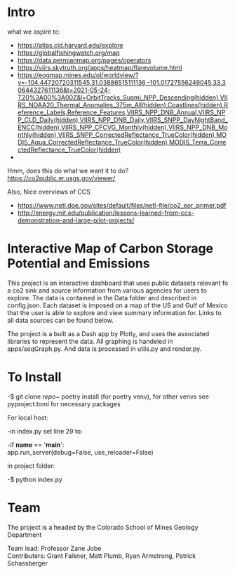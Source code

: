 # Intro
what we aspire to: 
- https://atlas.cid.harvard.edu/explore
- https://globalfishingwatch.org/map
- https://data.permianmap.org/pages/operators
- https://viirs.skytruth.org/apps/heatmap/flarevolume.html
- https://eogmap.mines.edu/ol/worldview/?v=-104.44720720311545,31.03886515111136,-101.01727556249045,33.30644327611136&t=2021-05-24-T20%3A00%3A00Z&l=OrbitTracks_Suomi_NPP_Descending(hidden),VIIRS_NOAA20_Thermal_Anomalies_375m_All(hidden),Coastlines(hidden),Reference_Labels,Reference_Features,VIIRS_NPP_DNB_Annual,VIIRS_NPP_CLD_Daily(hidden),VIIRS_NPP_DNB_Daily,VIIRS_SNPP_DayNightBand_ENCC(hidden),VIIRS_NPP_CFCVG_Monthly(hidden),VIIRS_NPP_DNB_Monthly(hidden),VIIRS_SNPP_CorrectedReflectance_TrueColor(hidden),MODIS_Aqua_CorrectedReflectance_TrueColor(hidden),MODIS_Terra_CorrectedReflectance_TrueColor(hidden)
- 

Hmm, does this do what we want it to do? https://co2public.er.usgs.gov/viewer/

Also, Nice overviews of CCS
- https://www.netl.doe.gov/sites/default/files/netl-file/co2_eor_primer.pdf
- http://energy.mit.edu/publication/lessons-learned-from-ccs-demonstration-and-large-pilot-projects/  

# Interactive Map of Carbon Storage Potential and Emissions

This project is an interactive dashboard that uses public datasets relevant fo a co2 sink and source information from various
agencies for users to explore. The data is contained in the Data folder and described in config.json. Each dataset is imposed on 
a map of the US and Gulf of Mexico that the user is able to explore and view summary information for. Links to all data sources 
can be found below.   

The project is a built as a Dash app by Plotly, and uses the associated libraries to represent the data. All graphing is handeled in apps/seqGraph.py. And data is 
processed in utils.py and render.py.  

# To Install

-$ git clone $repo  
-$ poetry install (for poetry venv), for other venvs see pyproject.toml for necessary packages 

For local host:  

-in index.py set line 29 to:

-if __name__ == '__main__':  
    app.run_server(debug=False, use_reloader=False)    
    
in project folder:  

-$ python index.py  

# Team
The project is a headed by the Colorado School of Mines Geology Department  

Team lead: Professor Zane Jobe  
Contributers: Grant Falkner, Matt Plumb, Ryan Armstrong, Patrick Schassberger  
